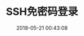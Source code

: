 ---
layout: post
title: "SSH免密码登录"
date: 2018-05-21 00:43:08
image: 'https://adongs.github.io/assets/img/resources/docker.png'
description: SSH免密码登录
category: 'SSH免密码登录'
tags:
- SSH
introduction: SSH免密码登录
---
